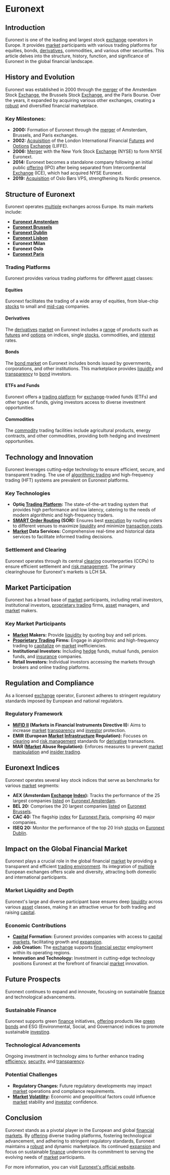# Euronext

## Introduction
Euronext is one of the leading and largest stock [exchange](../e/exchange.md) operators in Europe. It provides [market](../m/market.md) participants with various trading platforms for equities, bonds, [derivatives](../d/derivatives.md), commodities, and various other securities. This article delves into the structure, history, function, and significance of Euronext in the global financial landscape.

## History and Evolution
Euronext was established in 2000 through the [merger](../m/merger.md) of the Amsterdam Stock [Exchange](../e/exchange.md), the Brussels Stock [Exchange](../e/exchange.md), and the Paris Bourse. Over the years, it expanded by acquiring various other exchanges, creating a [robust](../r/robust.md) and diversified financial marketplace.

### Key Milestones:

- **2000:** Formation of Euronext through the [merger](../m/merger.md) of Amsterdam, Brussels, and Paris exchanges.
- **2002:** [Acquisition](../a/acquisition.md) of the London International Financial [Futures](../f/futures.md) and [Options](../o/options.md) [Exchange](../e/exchange.md) (LIFFE).
- **2006:** [Merger](../m/merger.md) with the New York Stock [Exchange](../e/exchange.md) (NYSE) to form NYSE Euronext.
- **2014:** Euronext becomes a standalone company following an initial public [offering](../o/offering.md) (IPO) after being separated from Intercontinental [Exchange](../e/exchange.md) (ICE), which had acquired NYSE Euronext.
- **2019:** [Acquisition](../a/acquisition.md) of Oslo Børs VPS, strengthening its Nordic presence.

## Structure of Euronext
Euronext operates [multiple](../m/multiple.md) exchanges across Europe. Its main markets include:

- **[Euronext Amsterdam](../e/euronext_amsterdam.md)**
- **[Euronext Brussels](../e/euronext_brussels.md)**
- **[Euronext Dublin](../e/euronext_dublin.md)**
- **[Euronext Lisbon](../e/euronext_lisbon.md)**
- **Euronext Milan**
- **Euronext Oslo**
- **[Euronext Paris](../e/euronext_paris.md)**

### Trading Platforms
Euronext provides various trading platforms for different [asset](../a/asset.md) classes:

#### Equities
Euronext facilitates the trading of a wide array of equities, from blue-chip [stocks](../s/stock.md) to small and [mid-cap](../m/mid-cap.md) companies.

#### Derivatives
The [derivatives](../d/derivatives.md) [market](../m/market.md) on Euronext includes a [range](../r/range.md) of products such as [futures](../f/futures.md) and [options](../o/options.md) on indices, single [stocks](../s/stock.md), commodities, and [interest](../i/interest.md) rates.

#### Bonds
The [bond market](../b/bond_market.md) on Euronext includes bonds issued by governments, corporations, and other institutions. This marketplace provides [liquidity](../l/liquidity.md) and [transparency](../t/transparency.md) to [bond](../b/bond.md) investors.

#### ETFs and Funds
Euronext offers a [trading platform](../t/trading_platform.md) for [exchange](../e/exchange.md)-traded funds (ETFs) and other types of funds, giving investors access to diverse investment opportunities.

#### Commodities
The [commodity](../c/commodity.md) trading facilities include agricultural products, energy contracts, and other commodities, providing both hedging and investment opportunities.

## Technology and Innovation
Euronext leverages cutting-edge technology to ensure efficient, secure, and transparent trading. The use of [algorithmic trading](../a/accountability.md) and high-frequency trading (HFT) systems are prevalent on Euronext platforms.

### Key Technologies
- **Optiq [Trading Platform](../t/trading_platform.md):** The state-of-the-art trading system that provides high performance and low latency, catering to the needs of modern algorithmic and high-frequency traders.
- **[SMART Order Routing](../s/smart_order_routing.md) (SOR):** Ensures best [execution](../e/execution.md) by routing orders to different venues to maximize [liquidity](../l/liquidity.md) and minimize [transaction costs](../t/transaction_costs.md).
- **[Market](../m/market.md) Data Services:** Comprehensive real-time and historical data services to facilitate informed trading decisions.

### Settlement and Clearing
Euronext operates through its central [clearing](../c/clearing.md) counterparties (CCPs) to ensure efficient settlement and [risk management](../r/risk_management.md). The primary clearinghouse for Euronext's markets is LCH SA.

## Market Participation
Euronext has a broad base of [market](../m/market.md) participants, including retail investors, institutional investors, [proprietary trading](../p/proprietary_trading.md) firms, [asset](../a/asset.md) managers, and [market](../m/market.md) makers.

### Key Market Participants
- **[Market](../m/market.md) Makers:** Provide [liquidity](../l/liquidity.md) by quoting buy and sell prices.
- **[Proprietary Trading](../p/proprietary_trading.md) Firms:** Engage in algorithmic and high-frequency trading to [capitalize](../c/capitalize.md) on [market](../m/market.md) inefficiencies.
- **Institutional Investors:** Including [hedge](../h/hedge.md) funds, mutual funds, pension funds, and [insurance](../i/insurance.md) companies.
- **Retail Investors:** Individual investors accessing the markets through brokers and online trading platforms.

## Regulation and Compliance
As a licensed [exchange](../e/exchange.md) operator, Euronext adheres to stringent regulatory standards imposed by European and national regulators.

### Regulatory Framework
- **[MiFID II](../m/mifid_ii.md) (Markets in Financial Instruments Directive II):** Aims to increase [market](../m/market.md) [transparency](../t/transparency.md) and [investor](../i/investor.md) protection.
- **EMIR (European [Market](../m/market.md) [Infrastructure](../i/infrastructure.md) Regulation):** Focuses on [clearing](../c/clearing.md) and [risk management](../r/risk_management.md) standards for [derivative](../d/derivative.md) transactions.
- **MAR ([Market](../m/market.md) Abuse Regulation):** Enforces measures to prevent [market manipulation](../m/market_manipulation.md) and [insider trading](../i/insider.md).

## Euronext Indices
Euronext operates several key stock indices that serve as benchmarks for various [market](../m/market.md) segments:

- **AEX (Amsterdam [Exchange](../e/exchange.md) [Index](../i/index.md)):** Tracks the performance of the 25 largest companies [listed](../l/listed.md) on [Euronext Amsterdam](../e/euronext_amsterdam.md).
- **BEL 20:** Comprises the 20 largest companies [listed](../l/listed.md) on [Euronext Brussels](../e/euronext_brussels.md).
- **CAC 40:** The flagship [index](../i/index.md) for [Euronext Paris](../e/euronext_paris.md), comprising 40 major companies.
- **ISEQ 20:** Monitor the performance of the top 20 Irish [stocks](../s/stock.md) on [Euronext Dublin](../e/euronext_dublin.md).

## Impact on the Global Financial Market
Euronext plays a crucial role in the global financial [market](../m/market.md) by providing a transparent and efficient [trading environment](../t/trading_environment.md). Its integration of [multiple](../m/multiple.md) European exchanges offers scale and diversity, attracting both domestic and international participants.

### Market Liquidity and Depth
Euronext's large and diverse participant base ensures deep [liquidity](../l/liquidity.md) across various [asset](../a/asset.md) classes, making it an attractive venue for both trading and raising [capital](../c/capital.md).

### Economic Contributions
- **[Capital](../c/capital.md) Formation:** Euronext provides companies with access to [capital markets](../c/capital_markets.md), facilitating growth and [expansion](../e/expansion.md).
- **Job Creation:** The [exchange](../e/exchange.md) supports [financial sector](../f/financial_sector.md) employment within its operating regions.
- **Innovation and Technology:** Investment in cutting-edge technology positions Euronext at the forefront of financial [market](../m/market.md) innovation.

## Future Prospects
Euronext continues to expand and innovate, focusing on sustainable [finance](../f/finance.md) and technological advancements.

### Sustainable Finance
Euronext supports green [finance](../f/finance.md) initiatives, [offering](../o/offering.md) products like [green bonds](../g/green_bonds.md) and ESG (Environmental, Social, and Governance) indices to promote sustainable [investing](../i/investing.md).

### Technological Advancements
Ongoing investment in technology aims to further enhance trading [efficiency](../e/efficiency.md), [security](../s/security.md), and [transparency](../t/transparency.md).

### Potential Challenges
- **Regulatory Changes:** Future regulatory developments may impact [market](../m/market.md) operations and compliance requirements.
- **[Market](../m/market.md) [Volatility](../v/volatility.md):** Economic and geopolitical factors could influence [market](../m/market.md) stability and [investor](../i/investor.md) confidence.

## Conclusion
Euronext stands as a pivotal player in the European and global [financial markets](../f/financial_market.md). By [offering](../o/offering.md) diverse trading platforms, fostering technological advancement, and adhering to stringent regulatory standards, Euronext maintains a [robust](../r/robust.md) and dynamic marketplace. Its continued [expansion](../e/expansion.md) and focus on sustainable [finance](../f/finance.md) underscore its commitment to serving the evolving needs of [market](../m/market.md) participants.

For more information, you can visit [Euronext's official website](https://www.euronext.com/).